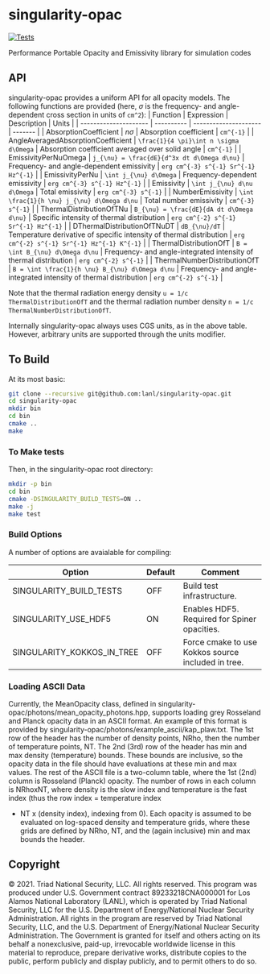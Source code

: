 singularity-opac
==

[![Tests](https://github.com/lanl/singularity-opac/actions/workflows/tests.yml/badge.svg)](https://github.com/lanl/singularity-opac/actions/workflows/tests.yml)

Performance Portable Opacity and Emissivity library for simulation codes

## API

singularity-opac provides a uniform API for all opacity models. The following functions are provided
(here, $\sigma$ is the frequency- and angle-dependent cross section in units of `cm^2`):
| Function              | Expression | Description            | Units   |
| --------------------- | ---------- | ---------------------  | ------- |
| AbsorptionCoefficient | $n \sigma$ | Absorption coefficient | `cm^{-1}` |
| AngleAveragedAbsorptionCoefficient | `\frac{1}{4 \pi}\int n \sigma d\Omega` | Absorption coefficient averaged over solid angle | `cm^{-1}` |
| EmissivityPerNuOmega | `j_{\nu} = \frac{dE}{d^3x dt d\Omega d\nu}` | Frequency- and angle-dependent emissivity | `erg cm^{-3} s^{-1} Sr^{-1} Hz^{-1}` |
| EmissivityPerNu | `\int j_{\nu} d\Omega`  | Frequency-dependent emissivity | `erg cm^{-3} s^{-1} Hz^{-1}` |
| Emissivity | `\int j_{\nu} d\nu d\Omega`  | Total emissivity | `erg cm^{-3} s^{-1}` |
| NumberEmissivity | `\int \frac{1}{h \nu} j_{\nu} d\Omega d\nu` | Total number emissivity | `cm^{-3} s^{-1}` |
| ThermalDistributionOfTNu | `B_{\nu} = \frac{dE}{dA dt d\Omega d\nu}` | Specific intensity of thermal distribution | `erg cm^{-2} s^{-1} Sr^{-1} Hz^{-1}` |
| DThermalDistributionOfTNuDT | `dB_{\nu}/dT` | Temperature derivative of specific intensity of thermal distribution | `erg cm^{-2} s^{-1} Sr^{-1} Hz^{-1} K^{-1}` |
| ThermalDistributionOfT | `B = \int B_{\nu} d\Omega d\nu` | Frequency- and angle-integrated intensity of thermal distribution | `erg cm^{-2} s^{-1}` |
| ThermalNumberDistributionOfT | `B = \int \frac{1}{h \nu} B_{\nu} d\Omega d\nu` | Frequency- and angle-integrated intensity of thermal distribution | `erg cm^{-2} s^{-1}` |

Note that the thermal radiation energy density `u = 1/c ThermalDistributionOfT` and the thermal radiation number density `n = 1/c ThermalNumberDistributionOfT`.

Internally singularity-opac always uses CGS units, as in the above table. However, arbitrary units are supported through the units modifier.

## To Build

At its most basic:
```bash
git clone --recursive git@github.com:lanl/singularity-opac.git
cd singularity-opac
mkdir bin
cd bin
cmake ..
make
```

### To Make tests

Then, in the singularity-opac root directory:
```bash
mkdir -p bin
cd bin
cmake -DSINGULARITY_BUILD_TESTS=ON ..
make -j
make test
```

### Build Options

A number of options are avaialable for compiling:

| Option                            | Default | Comment                                                                              |
| --------------------------------- | ------- | ------------------------------------------------------------------------------------ |
| SINGULARITY_BUILD_TESTS           | OFF     | Build test infrastructure.                                                           |
| SINGULARITY_USE_HDF5              | ON      | Enables HDF5. Required for Spiner opacities.                                         |
| SINGULARITY_KOKKOS_IN_TREE        | OFF     | Force cmake to use Kokkos source included in tree.                                   |

### Loading ASCII Data

Currently, the MeanOpacity class, defined in singularity-opac/photons/mean_opacity_photons.hpp, supports
loading grey Rosseland and Planck opacity data in an ASCII format.  An example of this format is
provided by singularity-opac/photons/example_ascii/kap_plaw.txt.  The 1st row of the header has the
number of density points, NRho, then the number of temperature points, NT.  The 2nd (3rd) row of the header
has min and max density (temperature) bounds.  These bounds are inclusive, so the opacity data in the file
should have evaluations at these min and max values.  The rest of the ASCII file is a two-column table, where
the 1st (2nd) column is Rosseland (Planck) opacity.  The number of rows in each column is NRhoxNT, where
density is the slow index and temperature is the fast index (thus the row index = temperature index
+ NT x (density index), indexing from 0).  Each opacity is assumed to be evaluated on log-spaced
density and temperature grids, where these grids are defined by NRho, NT, and the (again inclusive) min and
max bounds the header.

## Copyright

© 2021. Triad National Security, LLC. All rights reserved.  This
program was produced under U.S. Government contract 89233218CNA000001
for Los Alamos National Laboratory (LANL), which is operated by Triad
National Security, LLC for the U.S.  Department of Energy/National
Nuclear Security Administration. All rights in the program are
reserved by Triad National Security, LLC, and the U.S. Department of
Energy/National Nuclear Security Administration. The Government is
granted for itself and others acting on its behalf a nonexclusive,
paid-up, irrevocable worldwide license in this material to reproduce,
prepare derivative works, distribute copies to the public, perform
publicly and display publicly, and to permit others to do so.
